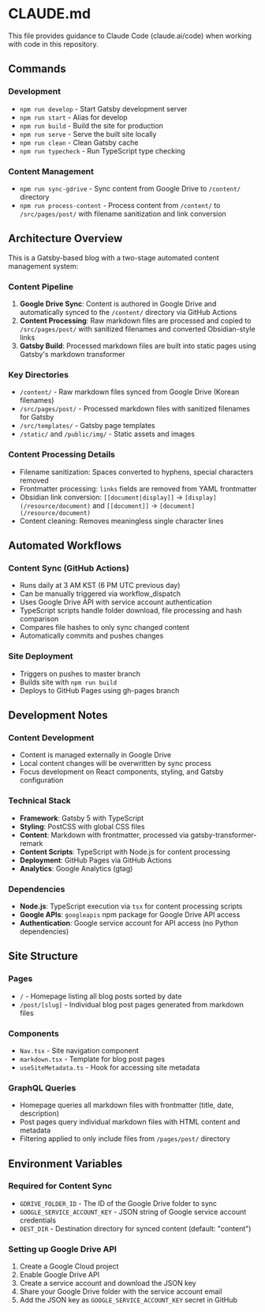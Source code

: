 # CLAUDE.md

This file provides guidance to Claude Code (claude.ai/code) when working with code in this repository.

## Commands

### Development
- `npm run develop` - Start Gatsby development server
- `npm run start` - Alias for develop
- `npm run build` - Build the site for production
- `npm run serve` - Serve the built site locally
- `npm run clean` - Clean Gatsby cache
- `npm run typecheck` - Run TypeScript type checking

### Content Management
- `npm run sync-gdrive` - Sync content from Google Drive to `/content/` directory
- `npm run process-content` - Process content from `/content/` to `/src/pages/post/` with filename sanitization and link conversion

## Architecture Overview

This is a Gatsby-based blog with a two-stage automated content management system:

### Content Pipeline
1. **Google Drive Sync**: Content is authored in Google Drive and automatically synced to the `/content/` directory via GitHub Actions
2. **Content Processing**: Raw markdown files are processed and copied to `/src/pages/post/` with sanitized filenames and converted Obsidian-style links
3. **Gatsby Build**: Processed markdown files are built into static pages using Gatsby's markdown transformer

### Key Directories
- `/content/` - Raw markdown files synced from Google Drive (Korean filenames)
- `/src/pages/post/` - Processed markdown files with sanitized filenames for Gatsby
- `/src/templates/` - Gatsby page templates
- `/static/` and `/public/img/` - Static assets and images

### Content Processing Details
- Filename sanitization: Spaces converted to hyphens, special characters removed
- Frontmatter processing: `links` fields are removed from YAML frontmatter
- Obsidian link conversion: `[[document|display]]` → `[display](/resource/document)` and `[[document]]` → `[document](/resource/document)`
- Content cleaning: Removes meaningless single character lines

## Automated Workflows

### Content Sync (GitHub Actions)
- Runs daily at 3 AM KST (6 PM UTC previous day)
- Can be manually triggered via workflow_dispatch
- Uses Google Drive API with service account authentication
- TypeScript scripts handle folder download, file processing and hash comparison
- Compares file hashes to only sync changed content
- Automatically commits and pushes changes

### Site Deployment
- Triggers on pushes to master branch
- Builds site with `npm run build`
- Deploys to GitHub Pages using gh-pages branch

## Development Notes

### Content Development
- Content is managed externally in Google Drive
- Local content changes will be overwritten by sync process
- Focus development on React components, styling, and Gatsby configuration

### Technical Stack
- **Framework**: Gatsby 5 with TypeScript
- **Styling**: PostCSS with global CSS files
- **Content**: Markdown with frontmatter, processed via gatsby-transformer-remark
- **Content Scripts**: TypeScript with Node.js for content processing
- **Deployment**: GitHub Pages via GitHub Actions
- **Analytics**: Google Analytics (gtag)

### Dependencies
- **Node.js**: TypeScript execution via `tsx` for content processing scripts
- **Google APIs**: `googleapis` npm package for Google Drive API access
- **Authentication**: Google service account for API access (no Python dependencies)

## Site Structure

### Pages
- `/` - Homepage listing all blog posts sorted by date
- `/post/[slug]` - Individual blog post pages generated from markdown files

### Components
- `Nav.tsx` - Site navigation component
- `markdown.tsx` - Template for blog post pages
- `useSiteMetadata.ts` - Hook for accessing site metadata

### GraphQL Queries
- Homepage queries all markdown files with frontmatter (title, date, description)
- Post pages query individual markdown files with HTML content and metadata
- Filtering applied to only include files from `/pages/post/` directory

## Environment Variables

### Required for Content Sync
- `GDRIVE_FOLDER_ID` - The ID of the Google Drive folder to sync
- `GOOGLE_SERVICE_ACCOUNT_KEY` - JSON string of Google service account credentials
- `DEST_DIR` - Destination directory for synced content (default: "content")

### Setting up Google Drive API
1. Create a Google Cloud project
2. Enable Google Drive API
3. Create a service account and download the JSON key
4. Share your Google Drive folder with the service account email
5. Add the JSON key as `GOOGLE_SERVICE_ACCOUNT_KEY` secret in GitHub